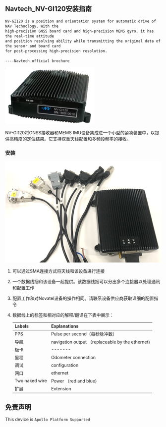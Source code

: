 ## Navtech_NV-GI120安装指南

```
NV-GI120 is a position and orientation system for automatic drive of NAV Technology. With the
high-precision GNSS board card and high-precision MEMS gyro, it has the real-time attitude 
and position resolving ability while transmitting the original data of the sensor and board card 
for post-processing high-precision resolution.

----Navtech official brochure
```

![navtech_pic](images/navtech_pic.png)

NV-GI120将GNSS接收器和MEMS IMU设备集成进一个小型的紧凑装置中，以提供高精度的定位结果。它支持双重天线配置和多频段频率的接收。

### 安装

![navtech_pic](images/navtech_cables.png)

1. 可以通过SMA连接方式将天线和该设备进行连接

2. 一个数据线捆和该设备一起提供。该数据线捆可以分出多个连接器以处理通讯和配置工作

3. 配置工作和对Novatel设备的操作相同。请联系设备供应商获取详细的配置指令

4. 数据线上的标签和相对应的解释/翻译在下表中展示：


   | Labels         | Explanations                                     |
   | -------------- | ------------------------------------------------ |
   | PPS            | Pulse per second（每秒脉冲数）                                 |
   | 导航           | navigation output （replaceable by the ethernet) |
   | 板卡           | -------                                          |
   | 里程           | Odometer connection                              |
   | 调试           | configuration                                    |
   | 网口           | ethernet                                         |
   | Two naked wire | Power （red and blue)                            |
   | 扩展           | Extension                                        |

## 免责声明

This device is `Apollo Platform Supported`
